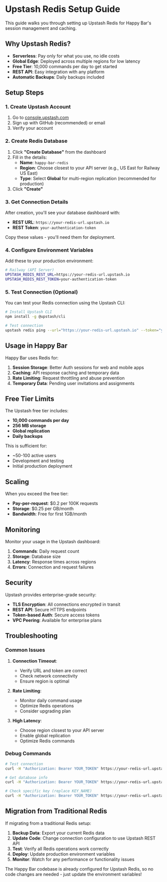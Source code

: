 # Upstash Redis Setup Guide

This guide walks you through setting up Upstash Redis for Happy Bar's session management and caching.

## Why Upstash Redis?

- **Serverless**: Pay only for what you use, no idle costs
- **Global Edge**: Deployed across multiple regions for low latency
- **Free Tier**: 10,000 commands per day to get started
- **REST API**: Easy integration with any platform
- **Automatic Backups**: Daily backups included

## Setup Steps

### 1. Create Upstash Account

1. Go to [console.upstash.com](https://console.upstash.com)
2. Sign up with GitHub (recommended) or email
3. Verify your account

### 2. Create Redis Database

1. Click **"Create Database"** from the dashboard
2. Fill in the details:
   - **Name**: `happy-bar-redis`
   - **Region**: Choose closest to your API server (e.g., US East for Railway US East)
   - **Type**: Select **Global** for multi-region replication (recommended for production)
3. Click **"Create"**

### 3. Get Connection Details

After creation, you'll see your database dashboard with:

- **REST URL**: `https://your-redis-url.upstash.io`
- **REST Token**: `your-authentication-token`

Copy these values - you'll need them for deployment.

### 4. Configure Environment Variables

Add these to your production environment:

```bash
# Railway (API Server)
UPSTASH_REDIS_REST_URL=https://your-redis-url.upstash.io
UPSTASH_REDIS_REST_TOKEN=your-authentication-token
```

### 5. Test Connection (Optional)

You can test your Redis connection using the Upstash CLI:

```bash
# Install Upstash CLI
npm install -g @upstash/cli

# Test connection
upstash redis ping --url="https://your-redis-url.upstash.io" --token="your-token"
```

## Usage in Happy Bar

Happy Bar uses Redis for:

1. **Session Storage**: Better Auth sessions for web and mobile apps
2. **Caching**: API response caching and temporary data
3. **Rate Limiting**: Request throttling and abuse prevention
4. **Temporary Data**: Pending user invitations and assignments

## Free Tier Limits

The Upstash free tier includes:

- **10,000 commands per day**
- **256 MB storage**
- **Global replication**
- **Daily backups**

This is sufficient for:
- ~50-100 active users
- Development and testing
- Initial production deployment

## Scaling

When you exceed the free tier:

- **Pay-per-request**: $0.2 per 100K requests
- **Storage**: $0.25 per GB/month
- **Bandwidth**: Free for first 1GB/month

## Monitoring

Monitor your usage in the Upstash dashboard:

1. **Commands**: Daily request count
2. **Storage**: Database size
3. **Latency**: Response times across regions
4. **Errors**: Connection and request failures

## Security

Upstash provides enterprise-grade security:

- **TLS Encryption**: All connections encrypted in transit
- **REST API**: Secure HTTPS endpoints
- **Token-based Auth**: Secure access tokens
- **VPC Peering**: Available for enterprise plans

## Troubleshooting

### Common Issues

1. **Connection Timeout**:
   - Verify URL and token are correct
   - Check network connectivity
   - Ensure region is optimal

2. **Rate Limiting**:
   - Monitor daily command usage
   - Optimize Redis operations
   - Consider upgrading plan

3. **High Latency**:
   - Choose region closest to your API server
   - Enable global replication
   - Optimize Redis commands

### Debug Commands

```bash
# Test connection
curl -H "Authorization: Bearer YOUR_TOKEN" https://your-redis-url.upstash.io/ping

# Get database info
curl -H "Authorization: Bearer YOUR_TOKEN" https://your-redis-url.upstash.io/info

# Check specific key (replace KEY_NAME)
curl -H "Authorization: Bearer YOUR_TOKEN" https://your-redis-url.upstash.io/get/KEY_NAME
```

## Migration from Traditional Redis

If migrating from a traditional Redis setup:

1. **Backup Data**: Export your current Redis data
2. **Update Code**: Change connection configuration to use Upstash REST API
3. **Test**: Verify all Redis operations work correctly
4. **Deploy**: Update production environment variables
5. **Monitor**: Watch for any performance or functionality issues

The Happy Bar codebase is already configured for Upstash Redis, so no code changes are needed - just update the environment variables!